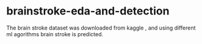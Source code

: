 # brainstroke-eda-and-detection
The brain stroke dataset was downloaded from kaggle , and using different ml agorithms brain stroke is predicted.
